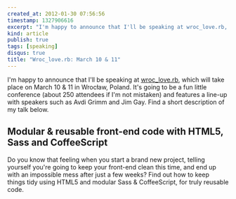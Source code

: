 ```yaml
---
created_at: 2012-01-30 07:56:56
timestamp: 1327906616
excerpt: "I'm happy to announce that I'll be speaking at wroc_love.rb, which will take place on March 10 & 11 in Wrocław, Poland. My presentation will be about how to create modular and truly reusable front-end code with HTML5, Sass & CoffeeScript."
kind: article
publish: true
tags: [speaking]
disqus: true
title: "Wroc_love.rb: March 10 & 11"
---
```


I'm happy to announce that I'll be speaking at [wroc_love.rb](http://www.wrocloverb.com/), which will take place on March 10 & 11 in Wrocław, Poland. It's going to be a fun little conference (about 250 attendees if I'm not mistaken) and features a line-up with speakers such as Avdi Grimm and Jim Gay. Find a short description of my talk below.

## Modular & reusable front-end code with HTML5, Sass and CoffeeScript

Do you know that feeling when you start a brand new project, telling yourself you're going to keep your front-end clean this time, and end up with an impossible mess after just a few weeks? Find out how to keep things tidy using HTML5 and modular Sass & CoffeeScript, for truly reusable code.
